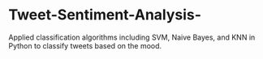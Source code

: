 # Tweet-Sentiment-Analysis-
Applied classification algorithms including SVM, Naive Bayes, and KNN in Python to classify tweets based on the mood.
